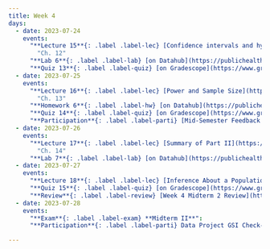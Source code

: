 ```yaml
---
title: Week 4
days:
  - date: 2023-07-24
    events:
      "**Lecture 15**{: .label .label-lec} [Confidence intervals and hypothesis testing](https://ph142-ucb.github.io/su23/src/l15-inference.pdf)[{recording}](https://bcourses.berkeley.edu/courses/1525581/pages/inference)":
        "Ch. 12"
      "**Lab 6**{: .label .label-lab} [on Datahub](https://publichealth.datahub.berkeley.edu/hub/user-redirect/git-pull?repo=https%3A%2F%2Fgithub.com%2Fph142-ucb%2Fph142-su23&urlpath=rstudio%2F&branch=main) (Due July 25th)":
      "**Quiz 13**{: .label .label-quiz} [on Gradescope](https://www.gradescope.com/courses/546137) (Due Jul. 26th, 10:00 PM PST)":
  - date: 2023-07-25
    events:
      "**Lecture 16**{: .label .label-lec} [Power and Sample Size](https://ph142-ucb.github.io/su23/src/l16-power.pdf)[{video}](https://bcourses.berkeley.edu/courses/1525581/pages/power)": 
        "Ch. 13"
      "**Homework 6**{: .label .label-hw} [on Datahub](https://publichealth.datahub.berkeley.edu/hub/user-redirect/git-pull?repo=https%3A%2F%2Fgithub.com%2Fph142-ucb%2Fph142-su23&urlpath=rstudio%2F&branch=main) [Solutions](https://ph142-ucb.github.io/su23/src/hw06sol.pdf)":
      "**Quiz 14**{: .label .label-quiz} [on Gradescope](https://www.gradescope.com/courses/546137) (Due Jul. 27th, 10:00 PM PST)":
      "**Participation**{: .label .label-parti} [Mid-Semester Feedback Survey](https://docs.google.com/forms/u/1/d/e/1FAIpQLSdBb2lMkFjwCF6zOcLcvuG2yujeWqoLFCsSuNrMELTuz5HW0w/viewform?usp=send_form) (Due July 25th, 10:00PM)":
  - date: 2023-07-26
    events:
      "**Lecture 17**{: .label .label-lec} [Summary of Part II](https://bcourses.berkeley.edu/courses/1525581/pages/midterm-2-review)":
        "Ch. 14"
      "**Lab 7**{: .label .label-lab} [on Datahub](https://publichealth.datahub.berkeley.edu/hub/user-redirect/git-pull?repo=https%3A%2F%2Fgithub.com%2Fph142-ucb%2Fph142-su23&urlpath=rstudio%2F&branch=main) (Due July 27th)":
  - date: 2023-07-27
    events:
      "**Lecture 18**{: .label .label-lec} [Inference About a Population Mean (Z and T)](http://ph142-ucb.github.io/su23/src/l18-ztot.pdf) [{video}](https://bcourses.berkeley.edu/courses/1525581/pages/from-z-to-t)":
      "**Quiz 15**{: .label .label-quiz} [on Gradescope](https://www.gradescope.com/courses/546137) (Due Jul. 29th, 10:00 PM PST)":
      "**Review**{: .label .label-review} [Week 4 Midterm 2 Review](https://docs.google.com/presentation/d/19gl9PJB5ZiGJAqignxYL7xWi4ab9ugxlIY66Ec0066Q/edit?usp=sharing)":
  - date: 2023-07-28
    events:
      "**Exam**{: .label .label-exam} **Midterm II**":
      "**Participation**{: .label .label-parti} Data Project GSI Check-in ":

---
```


